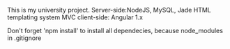 This is my university project.
Server-side:NodeJS, MySQL, Jade HTML templating system
MVC client-side: Angular 1.x

Don't forget 'npm install' to install all dependecies, because node_modules in .gitignore
